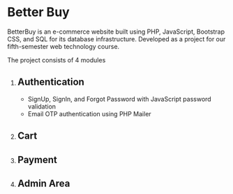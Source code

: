 <h1>Better Buy</h1>
BetterBuy is an e-commerce website built using PHP, JavaScript, Bootstrap CSS, and SQL for its database infrastructure. Developed as a project for our fifth-semester web technology course.

The project consists of 4 modules
<ol>
  <li>
    <h2>Authentication</h2>
    <ul>
      <li>
        SignUp, SignIn, and Forgot Password with JavaScript password validation
      </li>
      <li>
        Email OTP authentication using PHP Mailer
      </li>
    </ul>
    
  </li>
    <li>
    <h2>Cart</h2>
    
  </li>
    <li>
    <h2>Payment</h2>
    
  </li>
    <li>
    <h2>Admin Area</h2>
    
  </li>
</ol>

